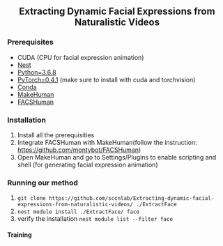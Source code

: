 <h2 align="center">Extracting Dynamic Facial Expressions from Naturalistic Videos</h2>

### Prerequisites 
* CUDA (CPU for facial expression animation)
* [Nest](https://github.com/ZhouYanzhao/Nest.git)
* [Python=3.6.8](https://www.python.org)
* [PyTorch=0.4.1](https://pytorch.org) (make sure to install with cuda and torchvision)
* [Conda](https://www.anaconda.com/)
* [MakeHuman](http://www.makehumancommunity.org/)
* [FACSHuman](https://github.com/montybot/FACSHuman)

### Installation
1. Install all the prerequisities
2. Integrate FACSHuman with MakeHuman(follow the instruction: https://github.com/montybot/FACSHuman)
3. Open MakeHuman and go to Settings/Plugins to enable scripting and shell (for generating facial expression animation)

### Running our method

1. `git clone https://github.com/sccnlab/Extracting-dynamic-facial-expressions-from-naturalistic-videos/ ./ExtractFace`
2. `nest module install ./ExtractFace/ face`
3.  verify the installation `nest module list --filter face`

#### Training

